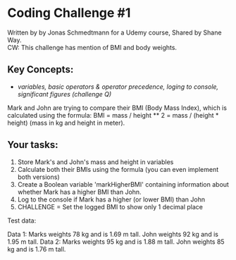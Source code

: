 # Coding Challenge #1 
Written by by Jonas Schmedtmann for a Udemy course, Shared by Shane Way.
<br>
CW: This challenge has mention of BMI and body weights. 

## Key Concepts: 

  - _variables, basic operators & operator precedence, loging to console, significant figures (challenge Q)_

Mark and John are trying to compare their BMI (Body Mass Index), which is
calculated using the formula:
BMI = mass / height ** 2 = mass / (height * height) (mass in kg
and height in meter).

## Your tasks:

1. Store Mark's and John's mass and height in variables
2. Calculate both their BMIs using the formula (you can even implement both
versions)
3. Create a Boolean variable 'markHigherBMI' containing information about
whether Mark has a higher BMI than John.
4. Log to the console if Mark has a higher (or lower BMI) than John
5. CHALLENGE = Set the logged BMI to show only 1 decimal  place 

Test data:

Data 1: Marks weights 78 kg and is 1.69 m tall. John weights 92 kg and is 1.95
m tall.
Data 2: Marks weights 95 kg and is 1.88 m tall. John weights 85 kg and is 1.76
m tall.
